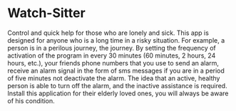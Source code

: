 # Watch-Sitter
Control and quick help for those who are lonely and sick.   This app is designed for anyone who is a long time in a risky situation. For example, a person is in a perilous journey, the journey. By setting the frequency of activation of the program in every 30 minutes (60 minutes, 2 hours, 24 hours, etc.), your friends phone numbers that you use to send an alarm, receive an alarm signal in the form of sms messages if you are in a period of five minutes not deactivate the alarm. The idea that an active, healthy person is able to turn off the alarm, and the inactive assistance is required. Install this application for their elderly loved ones, you will always be aware of his condition.

